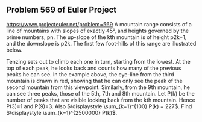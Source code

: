 ## Problem 569 of Euler Project 
https://www.projecteuler.net/problem=569
A mountain range consists of a line of mountains with slopes of exactly 45°, and heights governed by the prime numbers, pn. The up-slope of the kth mountain is of height p2k−1, and the downslope is p2k. The first few foot-hills of this range are illustrated below.



Tenzing sets out to climb each one in turn, starting from the lowest. At the top of each peak, he looks back and counts how many of the previous peaks he can see. In the example above, the eye-line from the third mountain is drawn in red, showing that he can only see the peak of the second mountain from this viewpoint. Similarly, from the 9th mountain, he can see three peaks, those of the 5th, 7th and 8th mountain.
Let P(k) be the number of peaks that are visible looking back from the kth mountain.  Hence P(3)=1 and P(9)=3.
Also $\displaystyle \sum_{k=1}^{100} P(k) = 227$.
Find $\displaystyle \sum_{k=1}^{2500000} P(k)$.
